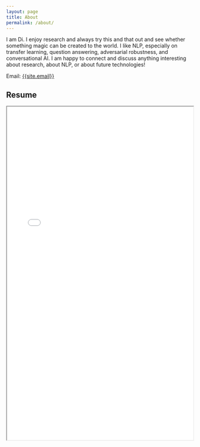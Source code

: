 ```yaml
---
layout: page
title: About
permalink: /about/
---
```

<p>
I am Di. I enjoy research and always try this and that out and see whether something magic can be created to the world. I like NLP, especially on transfer learning, question answering, adversarial robustness, and conversational AI. I am happy to connect and discuss anything interesting about research, about NLP, or about future technologies!
</p>

Email: <a href="mailto:{{site.email}}?Subject=From Blog Site:">{{site.email}}</a>

## Resume
<iframe src="/static/cv_jindi_full.pdf" width="100%" height="900"></iframe>
